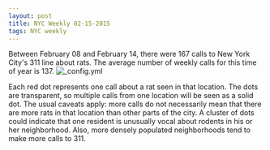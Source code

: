 ```yaml
---
layout: post
title: NYC Weekly 02-15-2015
tags: NYC weekly
---
```


Between February 08 and February 14, there were 167 calls to New York City's 311 line about rats. The average number of weekly calls for this time of year is 137.
![_config.yml](http://googledrive.com/host/0BxOPuM_gK7bqUW85bjZUd1UwTGs/posts/NYC_Rat_Map_2015-02-14.png)

Each red dot represents one call about a rat seen in that location. The dots are transparent, so multiple calls from one location will be seen as a solid dot. The usual caveats apply: more calls do not necessarily mean that there are more rats in that location than other parts of the city. A cluster of dots could indicate that one resident is unusually vocal about rodents in his or her neighborhood. Also, more densely populated neighborhoods tend to make more calls to 311.